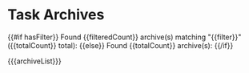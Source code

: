 # Task Archives

{{#if hasFilter}}
Found {{filteredCount}} archive(s) matching "{{filter}}" ({{totalCount}} total):
{{else}}
Found {{totalCount}} archive(s):
{{/if}}

{{{archiveList}}}